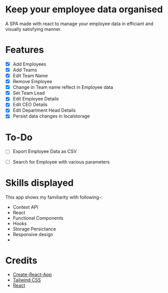 # Keep your employee data organised
A SPA made with react to manage your employee data in efficiant and visually satisfying manner.
# Features
- [X] Add Employees
- [X] Add Teams
- [X] Edit Team Name
- [X] Remove Employee
- [X] Change in Team name reflect in Employee data
- [X] Set Team Lead
- [X] Edit Employee Details
- [X] Edit CEO Details
- [X] Edit Department Head Details
- [X] Persist data changes in localstorage

# To-Do
- [ ] Export Employee Data as CSV
- [ ] Search for Employee with various parameters


# Skills displayed
This app shows my familiarity with following-:
* Context API
* React
* Functional Components
* Hooks
* Storage Persictance
* Responsive design
* 
# Credits
* [Create-React-App](https://create-react-app.dev/)
* [Tailwind CSS](https://tailwindcss.com/)
* [React](https://reactjs.org)
